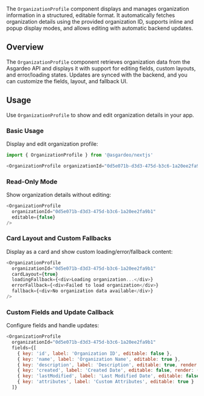 The `OrganizationProfile` component displays and manages organization information in a structured, editable format. It automatically fetches organization details using the provided organization ID, supports inline and popup display modes, and allows editing with automatic backend updates.

## Overview

The `OrganizationProfile` component retrieves organization data from the Asgardeo API and displays it with support for editing fields, custom layouts, and error/loading states. Updates are synced with the backend, and you can customize the fields, layout, and fallback UI.

## Usage

Use `OrganizationProfile` to show and edit organization details in your app.

### Basic Usage

Display and edit organization profile:

```javascript title="OrganizationProfile Example"
import { OrganizationProfile } from '@asgardeo/nextjs'

<OrganizationProfile organizationId="0d5e071b-d3d3-475d-b3c6-1a20ee2fa9b1" />
```

### Read-Only Mode

Show organization details without editing:

```javascript title="Read-Only"
<OrganizationProfile
  organizationId="0d5e071b-d3d3-475d-b3c6-1a20ee2fa9b1"
  editable={false}
/>
```

### Card Layout and Custom Fallbacks

Display as a card and show custom loading/error/fallback content:

```javascript title="Card Layout & Fallbacks"
<OrganizationProfile
  organizationId="0d5e071b-d3d3-475d-b3c6-1a20ee2fa9b1"
  cardLayout={true}
  loadingFallback={<div>Loading organization...</div>}
  errorFallback={<div>Failed to load organization</div>}
  fallback={<div>No organization data available</div>}
/>
```

### Custom Fields and Update Callback

Configure fields and handle updates:

```javascript title="Custom Fields & Update"
<OrganizationProfile
  organizationId="0d5e071b-d3d3-475d-b3c6-1a20ee2fa9b1"
  fields={[
    { key: 'id', label: 'Organization ID', editable: false },
    { key: 'name', label: 'Organization Name', editable: true },
    { key: 'description', label: 'Description', editable: true, render: (value) => value || 'No description' },
    { key: 'created', label: 'Created Date', editable: false, render: (value) => new Date(value).toLocaleDateString() },
    { key: 'lastModified', label: 'Last Modified Date', editable: false, render: (value) => new Date(value).toLocaleDateString() },
    { key: 'attributes', label: 'Custom Attributes', editable: true }
  ]}
